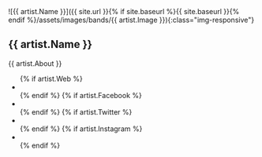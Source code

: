 <div class="row">
<div class="col-md-3" markdown="1">
 ![{{ artist.Name }}]({{ site.url }}{% if site.baseurl %}{{ site.baseurl }}{% endif %}/assets/images/bands/{{ artist.Image }}){:class="img-responsive"}
</div>

<div class="col-md-6 px-5" markdown="1">

## {{ artist.Name }}

{{ artist.About }}

<div class="artist icons">

<ul class="list-inline">
{% if artist.Web %}<li class="list-inline-item"><a href="{{ artist.Web }}" title="{{ artist.Name }} Website"><i class="fa-solid fa-globe" aria-hidden="true"></i></a></li>{% endif %}
{% if artist.Facebook %}<li class="list-inline-item"><a href="{{ artist.Facebook }}" title="{{ artist.Name }} on Facebook"><i class="fa-brands fa-facebook" aria-hidden="true"></i></a></li>{% endif %}
{% if artist.Twitter %}<li class="list-inline-item"><a href="{{ artist.Twitter }}" title="{{ artist.Name }} on X"><i class="fa-brands fa-x-twitter" aria-hidden="true"></i></a></li>{% endif %}
{% if artist.Instagram %}<li class="list-inline-item"><a href="{{ artist.Instagram }}" title="{{ artist.Name }} on Instagram"><i class="fa-brands fa-instagram" aria-hidden="true"></i></a></li>
{% endif %}
</ul>

</div>
</div>
</div>